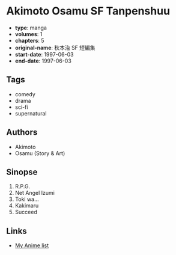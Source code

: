 # Akimoto Osamu SF Tanpenshuu

-   **type**: manga
-   **volumes**: 1
-   **chapters**: 5
-   **original-name**: 秋本治 SF 短編集
-   **start-date**: 1997-06-03
-   **end-date**: 1997-06-03

## Tags

-   comedy
-   drama
-   sci-fi
-   supernatural

## Authors

-   Akimoto
-   Osamu (Story & Art)

## Sinopse

1. R.P.G.
2. Net Angel Izumi
3. Toki wa...
4. Kakimaru
5. Succeed

## Links

-   [My Anime list](https://myanimelist.net/manga/23922/Akimoto_Osamu_SF_Tanpenshuu)
